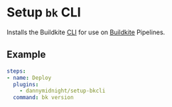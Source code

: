 # Setup `bk` CLI

Installs the Buildkite [CLI](https://github.com/buildkite/cli) for use on [Buildkite](https://buildkite.com) Pipelines.

## Example

```yaml
steps:
- name: Deploy
  plugins:
    - dannymidnight/setup-bkcli
  command: bk version
```
